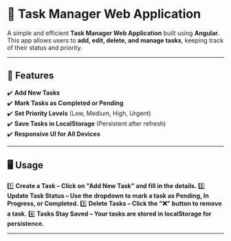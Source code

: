 # 📝 Task Manager Web Application

A simple and efficient **Task Manager Web Application** built using **Angular**. This app allows users to **add, edit, delete, and manage tasks**, keeping track of their status and priority.

---

## 🚀 Features

✔️ **Add New Tasks**  
✔️ **Mark Tasks as Completed or Pending**  
✔️ **Set Priority Levels** (Low, Medium, High, Urgent)  
✔️ **Save Tasks in LocalStorage** (Persistent after refresh)  
✔️ **Responsive UI for All Devices**  

---

## 🖥️ Usage
1️⃣ **Create a Task – Click on "Add New Task" and fill in the details.**
2️⃣ **Update Task Status – Use the dropdown to mark a task as Pending, In Progress, or Completed.**
3️⃣ **Delete Tasks – Click the "❌" button to remove a task.**
4️⃣ **Tasks Stay Saved – Your tasks are stored in localStorage for persistence.**

---

